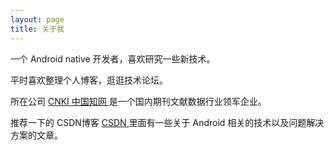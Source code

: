 ```yaml
---
layout: page
title: 关于我 
---
```


一个 Android native 开发者，喜欢研究一些新技术。
<p>
平时喜欢整理个人博客，逛逛技术论坛。
<p>

所在公司
<a target="_blank" href="https://www.cnki.net/"> CNKI 中国知网 </a>
是一个国内期刊文献数据行业领军企业。
<p>

推荐一下的 CSDN博客
<a target="_blank" href="http://talkingdata.me/"> CSDN </a>
里面有一些关于 Android 相关的技术以及问题解决方案的文章。

<p>

